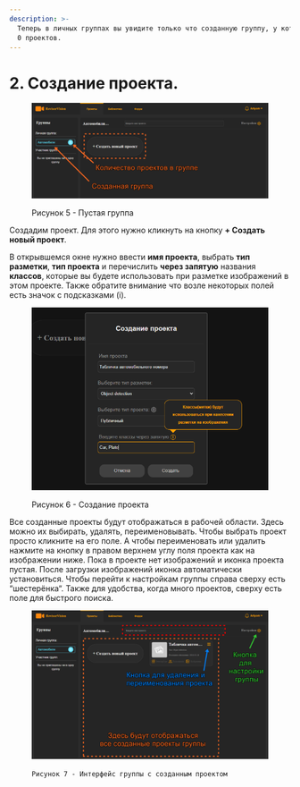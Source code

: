 ```yaml
---
description: >-
  Теперь в личных группах вы увидите только что созданную группу, у которой пока
  0 проектов.
---
```


# 2. Создание проекта.



<figure><img src=".gitbook/assets/05_проект.png" alt=""><figcaption><p>Рисунок 5 - Пустая группа</p></figcaption></figure>

Создадим проект. Для этого нужно кликнуть на кнопку **+ Создать новый проект**.&#x20;

В открывшемся окне нужно ввести **имя проекта**, выбрать **тип разметки**, **тип проекта** и перечислить **через запятую** названия **классов**, которые вы будете использовать при разметке изображений в этом проекте. Также обратите внимание что возле некоторых полей есть значок с подсказками (i).

<figure><img src=".gitbook/assets/06_создание_проекта.png" alt=""><figcaption><p>Рисунок 6 - Создание проекта</p></figcaption></figure>

Все созданные проекты будут отображаться в рабочей области. Здесь можно их выбирать, удалять, переименовывать. Чтобы выбрать проект просто кликните на его поле. А чтобы переименовать или удалить нажмите на кнопку в правом верхнем углу поля проекта как на изображении ниже. Пока в проекте нет изображений и иконка проекта пустая. После загрузки изображений иконка автоматически установиться. Чтобы перейти к настройкам группы справа сверху есть “шестерёнка“. Также для удобства, когда много проектов, сверху есть поле для быстрого поиска.

<figure><img src=".gitbook/assets/07_проекты.png" alt=""><figcaption><p><code>Рисунок 7 - Интерфейс группы с созданным проектом</code></p></figcaption></figure>

